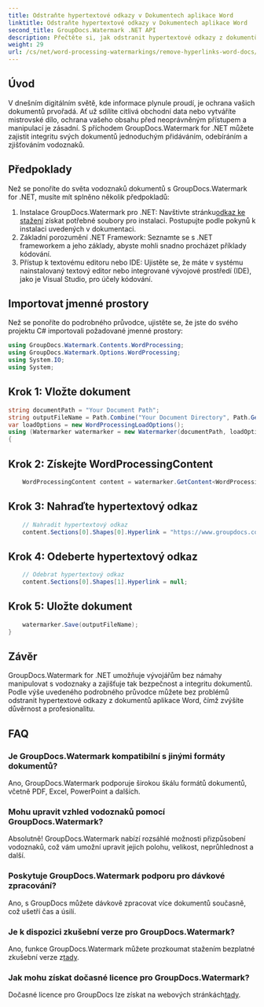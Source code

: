 ```yaml
---
title: Odstraňte hypertextové odkazy v Dokumentech aplikace Word
linktitle: Odstraňte hypertextové odkazy v Dokumentech aplikace Word
second_title: GroupDocs.Watermark .NET API
description: Přečtěte si, jak odstranit hypertextové odkazy z dokumentů aplikace Word pomocí GroupDocs.Watermark for .NET. Vylepšete zabezpečení dokumentů bez námahy.
weight: 29
url: /cs/net/word-processing-watermarkings/remove-hyperlinks-word-docs/
---
```

## Úvod
V dnešním digitálním světě, kde informace plynule proudí, je ochrana vašich dokumentů prvořadá. Ať už sdílíte citlivá obchodní data nebo vytváříte mistrovské dílo, ochrana vašeho obsahu před neoprávněným přístupem a manipulací je zásadní. S příchodem GroupDocs.Watermark for .NET můžete zajistit integritu svých dokumentů jednoduchým přidáváním, odebíráním a zjišťováním vodoznaků.
## Předpoklady
Než se ponoříte do světa vodoznaků dokumentů s GroupDocs.Watermark for .NET, musíte mít splněno několik předpokladů:
1.  Instalace GroupDocs.Watermark pro .NET: Navštivte stránku[odkaz ke stažení](https://releases.groupdocs.com/Watermark/net/) získat potřebné soubory pro instalaci. Postupujte podle pokynů k instalaci uvedených v dokumentaci.
2. Základní porozumění .NET Framework: Seznamte se s .NET frameworkem a jeho základy, abyste mohli snadno procházet příklady kódování.
3. Přístup k textovému editoru nebo IDE: Ujistěte se, že máte v systému nainstalovaný textový editor nebo integrované vývojové prostředí (IDE), jako je Visual Studio, pro účely kódování.

## Importovat jmenné prostory
Než se ponoříte do podrobného průvodce, ujistěte se, že jste do svého projektu C# importovali požadované jmenné prostory:
```csharp
using GroupDocs.Watermark.Contents.WordProcessing;
using GroupDocs.Watermark.Options.WordProcessing;
using System.IO;
using System;
```
## Krok 1: Vložte dokument
```csharp
string documentPath = "Your Document Path";
string outputFileName = Path.Combine("Your Document Directory", Path.GetFileName(documentPath));
var loadOptions = new WordProcessingLoadOptions();
using (Watermarker watermarker = new Watermarker(documentPath, loadOptions))
{
```
## Krok 2: Získejte WordProcessingContent
```csharp
    WordProcessingContent content = watermarker.GetContent<WordProcessingContent>();
```
## Krok 3: Nahraďte hypertextový odkaz
```csharp
    // Nahradit hypertextový odkaz
    content.Sections[0].Shapes[0].Hyperlink = "https://www.groupdocs.com/“;
```
## Krok 4: Odeberte hypertextový odkaz
```csharp
    // Odebrat hypertextový odkaz
    content.Sections[0].Shapes[1].Hyperlink = null;
```
## Krok 5: Uložte dokument
```csharp
    watermarker.Save(outputFileName);
}
```

## Závěr
GroupDocs.Watermark for .NET umožňuje vývojářům bez námahy manipulovat s vodoznaky a zajišťuje tak bezpečnost a integritu dokumentů. Podle výše uvedeného podrobného průvodce můžete bez problémů odstranit hypertextové odkazy z dokumentů aplikace Word, čímž zvýšíte důvěrnost a profesionalitu.
## FAQ
### Je GroupDocs.Watermark kompatibilní s jinými formáty dokumentů?
Ano, GroupDocs.Watermark podporuje širokou škálu formátů dokumentů, včetně PDF, Excel, PowerPoint a dalších.
### Mohu upravit vzhled vodoznaků pomocí GroupDocs.Watermark?
Absolutně! GroupDocs.Watermark nabízí rozsáhlé možnosti přizpůsobení vodoznaků, což vám umožní upravit jejich polohu, velikost, neprůhlednost a další.
### Poskytuje GroupDocs.Watermark podporu pro dávkové zpracování?
Ano, s GroupDocs můžete dávkově zpracovat více dokumentů současně, což ušetří čas a úsilí.
### Je k dispozici zkušební verze pro GroupDocs.Watermark?
 Ano, funkce GroupDocs.Watermark můžete prozkoumat stažením bezplatné zkušební verze z[tady](https://releases.groupdocs.com/).
### Jak mohu získat dočasné licence pro GroupDocs.Watermark?
 Dočasné licence pro GroupDocs lze získat na webových stránkách[tady](https://purchase.groupdocs.com/temporary-license/).